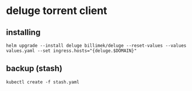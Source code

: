 # deluge torrent client

## installing

```shell
helm upgrade --install deluge billimek/deluge --reset-values --values values.yaml --set ingress.hosts="{deluge.$DOMAIN}"
```

## backup (stash)

```shell
kubectl create -f stash.yaml
```
